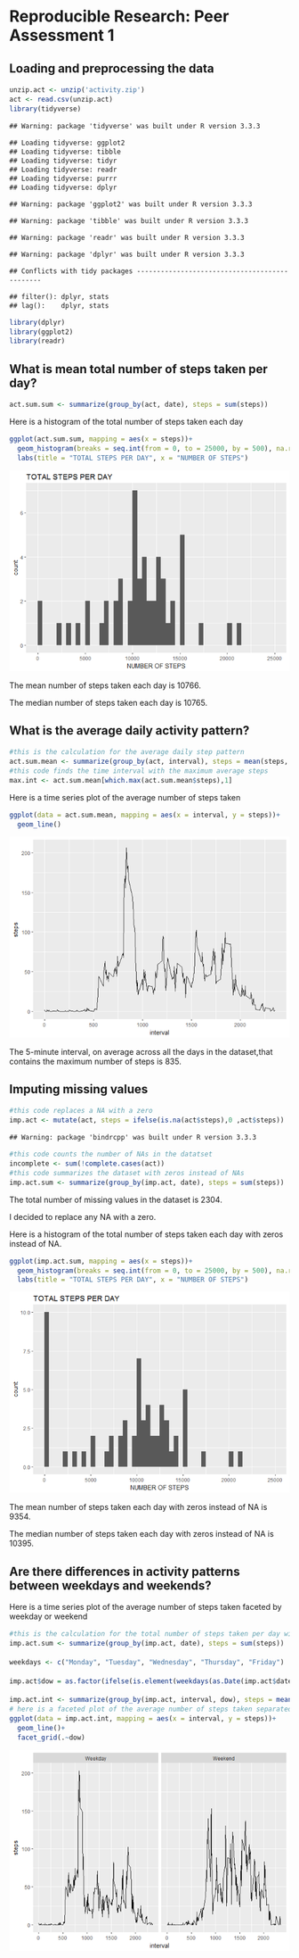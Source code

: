 # Reproducible Research: Peer Assessment 1


## Loading and preprocessing the data

```r
unzip.act <- unzip('activity.zip')
act <- read.csv(unzip.act)
library(tidyverse)
```

```
## Warning: package 'tidyverse' was built under R version 3.3.3
```

```
## Loading tidyverse: ggplot2
## Loading tidyverse: tibble
## Loading tidyverse: tidyr
## Loading tidyverse: readr
## Loading tidyverse: purrr
## Loading tidyverse: dplyr
```

```
## Warning: package 'ggplot2' was built under R version 3.3.3
```

```
## Warning: package 'tibble' was built under R version 3.3.3
```

```
## Warning: package 'readr' was built under R version 3.3.3
```

```
## Warning: package 'dplyr' was built under R version 3.3.3
```

```
## Conflicts with tidy packages ----------------------------------------------
```

```
## filter(): dplyr, stats
## lag():    dplyr, stats
```

```r
library(dplyr)
library(ggplot2)
library(readr)
```



## What is mean total number of steps taken per day?

```r
act.sum.sum <- summarize(group_by(act, date), steps = sum(steps))
```
Here is a histogram of the total number of steps taken each day


```r
ggplot(act.sum.sum, mapping = aes(x = steps))+
  geom_histogram(breaks = seq.int(from = 0, to = 25000, by = 500), na.rm = TRUE)+
  labs(title = "TOTAL STEPS PER DAY", x = "NUMBER OF STEPS")
```

![](PA1_template_files/figure-html/unnamed-chunk-3-1.png)<!-- -->

The mean number of steps taken each day is 10766. 

The median number of steps taken each day is 10765.

## What is the average daily activity pattern?

```r
#this is the calculation for the average daily step pattern
act.sum.mean <- summarize(group_by(act, interval), steps = mean(steps, na.rm = TRUE))
#this code finds the time interval with the maximum average steps 
max.int <- act.sum.mean[which.max(act.sum.mean$steps),1]
```
Here is a time series plot of the average number of steps taken

```r
ggplot(data = act.sum.mean, mapping = aes(x = interval, y = steps))+
  geom_line()
```

![](PA1_template_files/figure-html/unnamed-chunk-5-1.png)<!-- -->

The 5-minute interval, on average across all the days in the dataset,that contains the maximum number of steps is 835.

## Imputing missing values

```r
#this code replaces a NA with a zero
imp.act <- mutate(act, steps = ifelse(is.na(act$steps),0 ,act$steps))
```

```
## Warning: package 'bindrcpp' was built under R version 3.3.3
```

```r
#this code counts the number of NAs in the datatset
incomplete <- sum(!complete.cases(act))
#this code summarizes the dataset with zeros instead of NAs
imp.act.sum <- summarize(group_by(imp.act, date), steps = sum(steps))
```
The total number of missing values in the dataset is 2304.

I decided to replace any NA with a zero.

Here is a histogram of the total number of steps taken each day with zeros instead of NA.

```r
ggplot(imp.act.sum, mapping = aes(x = steps))+
  geom_histogram(breaks = seq.int(from = 0, to = 25000, by = 500), na.rm = TRUE)+
  labs(title = "TOTAL STEPS PER DAY", x = "NUMBER OF STEPS")
```

![](PA1_template_files/figure-html/unnamed-chunk-7-1.png)<!-- -->

The mean number of steps taken each day with zeros instead of NA is 9354.

The median number of steps taken each day with zeros instead of NA is 10395.


## Are there differences in activity patterns between weekdays and weekends?
Here is a time series plot of the average number of steps taken faceted by weekday or weekend

```r
#this is the calculation for the total number of steps taken per day with zeros instead of NA.
imp.act.sum <- summarize(group_by(imp.act, date), steps = sum(steps))

weekdays <- c("Monday", "Tuesday", "Wednesday", "Thursday", "Friday")

imp.act$dow = as.factor(ifelse(is.element(weekdays(as.Date(imp.act$date)),weekdays), "Weekday", "Weekend"))

imp.act.int <- summarize(group_by(imp.act, interval, dow), steps = mean(steps, na.rm = TRUE))
# here is a faceted plot of the average number of steps taken separated by weekdays or weekends 
ggplot(data = imp.act.int, mapping = aes(x = interval, y = steps))+
  geom_line()+
  facet_grid(.~dow)
```

![](PA1_template_files/figure-html/unnamed-chunk-8-1.png)<!-- -->

